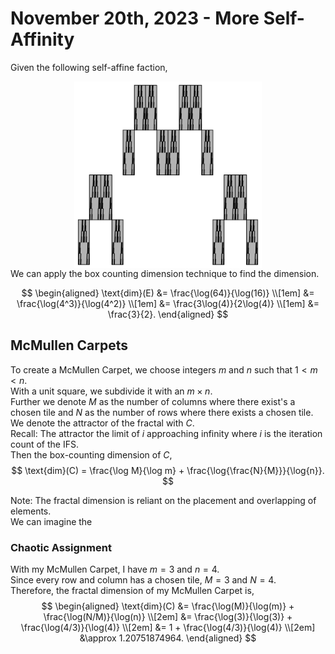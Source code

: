 # November 20th, 2023 - More Self-Affinity
Given the following self-affine faction,

<img src="./assets/selfAffineCover.png" width="300" style="display:block;margin-left:auto;margin-right:auto"/>  
We can apply the box counting dimension technique to find the dimension.

$$
\begin{aligned}
\text{dim}(E)
&= \frac{\log(64)}{\log(16)} \\[1em]
&= \frac{\log(4^3)}{\log(4^2)} \\[1em]
&= \frac{3\log(4)}{2\log(4)} \\[1em]
&= \frac{3}{2}.
\end{aligned}
$$

## McMullen Carpets
To create a McMullen Carpet, we choose integers $m$ and $n$ such that $1<m<n$.  
With a unit square, we subdivide it with an $m \times n$.  
Further we denote $M$ as the number of columns where there exist's a chosen tile and $N$ as the number of rows where there exists a chosen tile.  
We denote the attractor of the fractal with $C$.  
Recall: The attractor the limit of $i$ approaching infinity where $i$ is the iteration count of the IFS.  
Then the box-counting dimension of $C$,
$$
\text{dim}(C) = \frac{\log M}{\log m} + \frac{\log{\frac{N}{M}}}{\log{n}}.
$$

Note: The fractal dimension is reliant on the placement and overlapping of elements.  
We can imagine the 

### Chaotic Assignment
With my McMullen Carpet, I have $m=3$ and $n=4$.  
Since every row and column has a chosen tile, $M=3$ and $N=4$.  
Therefore, the fractal dimension of my McMullen Carpet is,
$$
\begin{aligned}
\text{dim}(C)
&= \frac{\log(M)}{\log(m)} + \frac{\log(N/M)}{\log(n)} \\[2em]
&= \frac{\log(3)}{\log(3)} + \frac{\log(4/3)}{\log(4)} \\[2em]
&= 1 + \frac{\log(4/3)}{\log(4)} \\[2em]
&\approx 1.20751874964.
\end{aligned}
$$